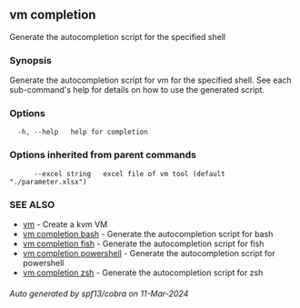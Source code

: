 ## vm completion

Generate the autocompletion script for the specified shell

### Synopsis

Generate the autocompletion script for vm for the specified shell.
See each sub-command's help for details on how to use the generated script.


### Options

```
  -h, --help   help for completion
```

### Options inherited from parent commands

```
      --excel string   excel file of vm tool (default "./parameter.xlsx")
```

### SEE ALSO

* [vm](vm.md)	 - Create a kvm VM
* [vm completion bash](vm_completion_bash.md)	 - Generate the autocompletion script for bash
* [vm completion fish](vm_completion_fish.md)	 - Generate the autocompletion script for fish
* [vm completion powershell](vm_completion_powershell.md)	 - Generate the autocompletion script for powershell
* [vm completion zsh](vm_completion_zsh.md)	 - Generate the autocompletion script for zsh

###### Auto generated by spf13/cobra on 11-Mar-2024
